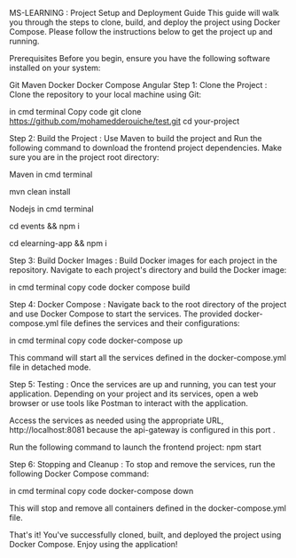 MS-LEARNING : 
Project Setup and Deployment Guide This guide will walk you through the steps to clone, build, and deploy the project using Docker Compose. Please follow the instructions below to get the project up and running.

Prerequisites Before you begin, ensure you have the following software installed on your system:

Git Maven Docker Docker Compose Angular
Step 1: Clone the Project : 
Clone the repository to your local machine using Git:

in cmd terminal Copy code git clone https://github.com/mohamedderouiche/test.git cd your-project 

Step 2: Build the Project :
Use Maven to build the project and Run the following command to download the frontend project dependencies. Make sure you are in the project root directory:

Maven in cmd terminal

mvn clean install

Nodejs in cmd terminal

cd events && npm i

cd elearning-app && npm i

Step 3: Build Docker Images :
Build Docker images for each project in the repository. Navigate to each project's directory and build the Docker image:

in cmd terminal copy code docker compose build

Step 4: Docker Compose :
Navigate back to the root directory of the project and use Docker Compose to start the services. The provided docker-compose.yml file defines the services and their configurations:

in cmd terminal copy code docker-compose up

This command will start all the services defined in the docker-compose.yml file in detached mode.

Step 5: Testing :
Once the services are up and running, you can test your application. Depending on your project and its services, open a web browser or use tools like Postman to interact with the application.

Access the services as needed using the appropriate URL, http://localhost:8081 because the api-gateway is configured in this port .

Run the following command to launch the frontend project: npm start

Step 6: Stopping and Cleanup : 
To stop and remove the services, run the following Docker Compose command:

in cmd terminal copy code docker-compose down

This will stop and remove all containers defined in the docker-compose.yml file.

That's it! You've successfully cloned, built, and deployed the project using Docker Compose. Enjoy using the application!

